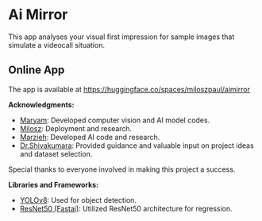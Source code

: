 # Ai Mirror
This app analyses your visual first impression for sample images that simulate a videocall situation. 

## Online App 

The app is available at https://huggingface.co/spaces/miloszpaul/aimirror

**Acknowledgments:**

- [Maryam](www.linkedin.com/in/maryamasadzadeh): Developed computer vision and AI model codes.
- [Milosz](https://github.com/miloszpaul): Deployment and research.
- [Marzieh](https://www.linkedin.com/in/marzieh-goljahi-150b39265/): Developed AI code and research.
- [Dr.Shivakumara](https://www.linkedin.com/in/palaiahnakote-shivakumara-8b23a215/): Provided guidance and valuable input on project ideas and dataset selection.

Special thanks to everyone involved in making this project a success.

**Libraries and Frameworks:**

- [YOLOv8](https://docs.ultralytics.com/): Used for object detection.
- [ResNet50 (Fastai)](https://github.com/fastai/fastai): Utilized ResNet50 architecture for regression.